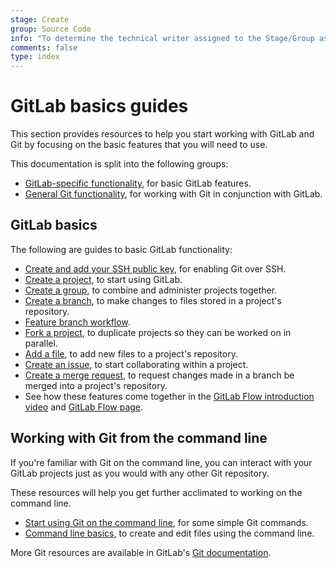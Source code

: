 ```yaml
---
stage: Create
group: Source Code
info: "To determine the technical writer assigned to the Stage/Group associated with this page, see https://about.gitlab.com/handbook/engineering/ux/technical-writing/#designated-technical-writers"
comments: false
type: index
---
```


# GitLab basics guides

This section provides resources to help you start working with GitLab and Git by focusing
on the basic features that you will need to use.

This documentation is split into the following groups:

- [GitLab-specific functionality](#gitlab-basics), for basic GitLab features.
- [General Git functionality](#working-with-git-from-the-command-line), for working
  with Git in conjunction with GitLab.

## GitLab basics

The following are guides to basic GitLab functionality:

- [Create and add your SSH public key](create-your-ssh-keys.md), for enabling Git over SSH.
- [Create a project](create-project.md), to start using GitLab.
- [Create a group](../user/group/index.md#create-a-new-group), to combine and administer
  projects together.
- [Create a branch](create-branch.md), to make changes to files stored in a project's repository.
- [Feature branch workflow](feature_branch_workflow.md).
- [Fork a project](fork-project.md), to duplicate projects so they can be worked on in parallel.
- [Add a file](add-file.md), to add new files to a project's repository.
- [Create an issue](../user/project/issues/managing_issues.md#create-a-new-issue),
  to start collaborating within a project.
- [Create a merge request](add-merge-request.md), to request changes made in a branch
  be merged into a project's repository.
- See how these features come together in the [GitLab Flow introduction video](https://youtu.be/InKNIvky2KE)
  and [GitLab Flow page](../topics/gitlab_flow.md).

## Working with Git from the command line

If you're familiar with Git on the command line, you can interact with your GitLab
projects just as you would with any other Git repository.

These resources will help you get further acclimated to working on the command line.

- [Start using Git on the command line](start-using-git.md), for some simple Git commands.
- [Command line basics](command-line-commands.md), to create and edit files using the command line.

More Git resources are available in GitLab's [Git documentation](../topics/git/index.md).
